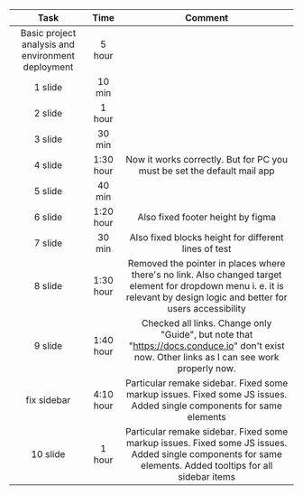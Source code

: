| Task | Time | Comment |
|:---:|:---:|:---:|
| Basic project analysis and environment deployment | 5 hour |  |
| 1 slide | 10 min | |
| 2 slide | 1 hour ||
| 3 slide | 30 min ||
| 4 slide | 1:30 hour | Now it works correctly. But for PC you must be set the default mail app |
| 5 slide | 40 min ||
| 6 slide | 1:20 hour | Also fixed footer height by figma |
| 7 slide | 30 min | Also fixed blocks height for different lines of test |
| 8 slide | 1:30 hour | Removed the pointer in places where there's no link. Also changed target element for dropdown menu i. e. it is relevant by design logic and better for users accessibility |
| 9 slide | 1:40 hour | Checked all links. Change only "Guide", but note that "https://docs.conduce.io" don't exist now. Other links as I can see work properly now. |
| fix sidebar | 4:10 hour | Particular remake sidebar. Fixed some markup issues. Fixed some JS issues. Added single components for same elements |
| 10 slide | 1 hour | Particular remake sidebar. Fixed some markup issues. Fixed some JS issues. Added single components for same elements. Added tooltips for all sidebar items |
